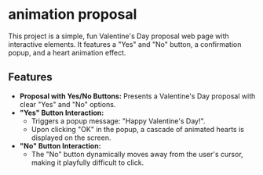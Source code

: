 # animation proposal
This project is a simple, fun Valentine's Day proposal web page with interactive elements. It features a "Yes" and "No" button, a confirmation popup, and a heart animation effect.

## Features
* **Proposal with Yes/No Buttons:** Presents a Valentine's Day proposal with clear "Yes" and "No" options.
* **"Yes" Button Interaction:**
    * Triggers a popup message: "Happy Valentine's Day!".
    * Upon clicking "OK" in the popup, a cascade of animated hearts is displayed on the screen.
* **"No" Button Interaction:**
    * The "No" button dynamically moves away from the user's cursor, making it playfully difficult to click.


